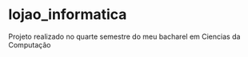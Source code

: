 # lojao_informatica

Projeto realizado no quarte semestre do meu bacharel em Ciencias da Computação
